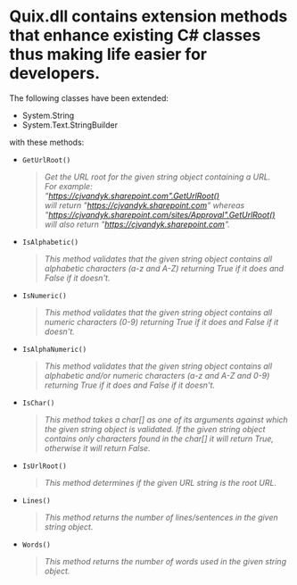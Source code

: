 ﻿# Quix.dll contains extension methods that enhance existing C# classes thus making life easier for developers.

The following classes have been extended:

  - System.String
  - System.Text.StringBuilder

with these methods:

  - `GetUrlRoot()`
    > _Get the URL root for the given string object containing a URL.<br>
       For example:<br>
          "https://cjvandyk.sharepoint.com".GetUrlRoot()<br>
          will return "https://cjvandyk.sharepoint.com" whereas<br>
          "https://cjvandyk.sharepoint.com/sites/Approval".GetUrlRoot()<br>
          will also return "https://cjvandyk.sharepoint.com"._

  - `IsAlphabetic()`
    > _This method validates that the given string object contains all
       alphabetic characters (a-z and A-Z) returning True if it does and
       False  if it doesn't._
    
  - `IsNumeric()`
    > _This method validates that the given string object contains all
       numeric characters (0-9) returning True if it does and False  if it
       doesn't._
    
  - `IsAlphaNumeric()`
    > _This method validates that the given string object contains all
       alphabetic and/or numeric characters (a-z and A-Z and 0-9) returning 
       True if it does and False  if it doesn't._
    
  - `IsChar()`
    > _This method takes a char[] as one of its arguments against which the
       given string object is validated.  If the given string object contains
       only characters found in the char[] it will return True, otherwise it
       will return False._
   
  - `IsUrlRoot()`
    > _This method determines if the given URL string is the root URL._

  - `Lines()`
    > _This method returns the number of lines/sentences in the given string
       object._

  - `Words()`
    > _This method returns the number of words used in the given string
       object._
